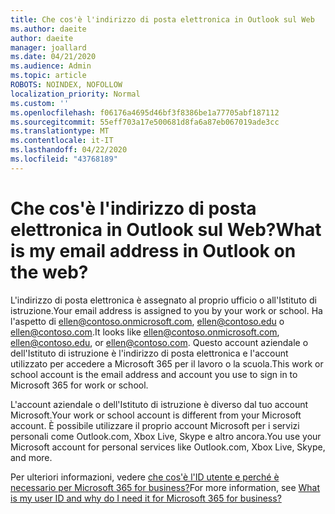 ```yaml
---
title: Che cos'è l'indirizzo di posta elettronica in Outlook sul Web
ms.author: daeite
author: daeite
manager: joallard
ms.date: 04/21/2020
ms.audience: Admin
ms.topic: article
ROBOTS: NOINDEX, NOFOLLOW
localization_priority: Normal
ms.custom: ''
ms.openlocfilehash: f06176a4695d46bf3f8386be1a77705abf187112
ms.sourcegitcommit: 55eff703a17e500681d8fa6a87eb067019ade3cc
ms.translationtype: MT
ms.contentlocale: it-IT
ms.lasthandoff: 04/22/2020
ms.locfileid: "43768189"
---
```

# <a name="what-is-my-email-address-in-outlook-on-the-web"></a><span data-ttu-id="13336-102">Che cos'è l'indirizzo di posta elettronica in Outlook sul Web?</span><span class="sxs-lookup"><span data-stu-id="13336-102">What is my email address in Outlook on the web?</span></span>

<span data-ttu-id="13336-103">L'indirizzo di posta elettronica è assegnato al proprio ufficio o all'Istituto di istruzione.</span><span class="sxs-lookup"><span data-stu-id="13336-103">Your email address is assigned to you by your work or school.</span></span> <span data-ttu-id="13336-104">Ha l'aspetto di ellen@contoso.onmicrosoft.com, ellen@contoso.edu o ellen@contoso.com.</span><span class="sxs-lookup"><span data-stu-id="13336-104">It looks like ellen@contoso.onmicrosoft.com, ellen@contoso.edu, or ellen@contoso.com.</span></span> <span data-ttu-id="13336-105">Questo account aziendale o dell'Istituto di istruzione è l'indirizzo di posta elettronica e l'account utilizzato per accedere a Microsoft 365 per il lavoro o la scuola.</span><span class="sxs-lookup"><span data-stu-id="13336-105">This work or school account is the email address and account you use to sign in to Microsoft 365 for work or school.</span></span>

<span data-ttu-id="13336-106">L'account aziendale o dell'Istituto di istruzione è diverso dal tuo account Microsoft.</span><span class="sxs-lookup"><span data-stu-id="13336-106">Your work or school account is different from your Microsoft account.</span></span> <span data-ttu-id="13336-107">È possibile utilizzare il proprio account Microsoft per i servizi personali come Outlook.com, Xbox Live, Skype e altro ancora.</span><span class="sxs-lookup"><span data-stu-id="13336-107">You use your Microsoft account for personal services like Outlook.com, Xbox Live, Skype, and more.</span></span>

<span data-ttu-id="13336-108">Per ulteriori informazioni, vedere [che cos'è l'ID utente e perché è necessario per Microsoft 365 for business?](https://support.office.com/article/37da662b-5da6-4b56-a091-2731b2ecc8b4)</span><span class="sxs-lookup"><span data-stu-id="13336-108">For more information, see [What is my user ID and why do I need it for Microsoft 365 for business?](https://support.office.com/article/37da662b-5da6-4b56-a091-2731b2ecc8b4)</span></span>